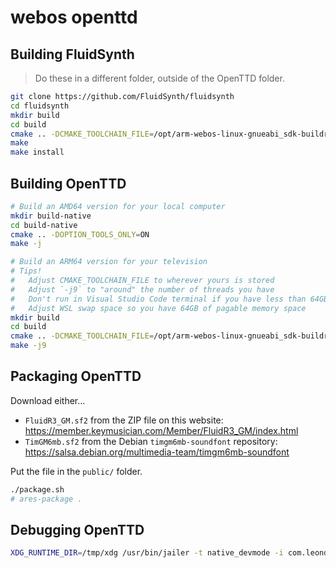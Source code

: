 # webos openttd

## Building FluidSynth

> Do these in a different folder, outside of the OpenTTD folder.

```sh
git clone https://github.com/FluidSynth/fluidsynth
cd fluidsynth
mkdir build
cd build
cmake .. -DCMAKE_TOOLCHAIN_FILE=/opt/arm-webos-linux-gnueabi_sdk-buildroot/share/buildroot/toolchainfile.cmake -DCMAKE_INSTALL_PREFIX=/opt/arm-webos-linux-gnueabi_sdk-buildroot/arm-webos-linux-gnueabi/sysroot/usr
make
make install
```

## Building OpenTTD

```sh
# Build an AMD64 version for your local computer
mkdir build-native
cd build-native
cmake .. -DOPTION_TOOLS_ONLY=ON
make -j
```

```sh
# Build an ARM64 version for your television
# Tips!
#   Adjust CMAKE_TOOLCHAIN_FILE to wherever yours is stored
#   Adjust `-j9` to "around" the number of threads you have
#   Don't run in Visual Studio Code terminal if you have less than 64GB RAM
#   Adjust WSL swap space so you have 64GB of pagable memory space
mkdir build
cd build
cmake .. -DCMAKE_TOOLCHAIN_FILE=/opt/arm-webos-linux-gnueabi_sdk-buildroot/share/buildroot/toolchainfile.cmake -DHOST_BINARY_DIR=../build-native -DCMAKE_BUILD_TYPE=RelWithDebInfo -DWEBOS=ON -DOPTION_PACKAGE_DEPENDENCIES=ON
make -j9
```

## Packaging OpenTTD

Download either...
- `FluidR3_GM.sf2` from the ZIP file on this website: https://member.keymusician.com/Member/FluidR3_GM/index.html
- `TimGM6mb.sf2` from the Debian `timgm6mb-soundfont` repository: https://salsa.debian.org/multimedia-team/timgm6mb-soundfont

Put the file in the `public/` folder.

```sh
./package.sh
# ares-package .
```

## Debugging OpenTTD

```sh
XDG_RUNTIME_DIR=/tmp/xdg /usr/bin/jailer -t native_devmode -i com.leondrolio.x.openttd -p /media/developer/apps/usr/palm/applications/com.leondrolio.x.openttd /media/developer/apps/usr/palm/applications/com.leondrolio.x.openttd/openttd '{"@system_native_app":true,"nid":"com.leondrolio.x.openttd"}'
```
